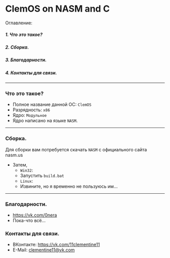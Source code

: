 # ClemOS on NASM and C
 Оглавление:
 ##### 1. Что это такое?
 ##### 2. Сборка.
 ##### 3. Благодарности.
 ##### 4. Контакты для связи.
____

### Что это такое?
 - Полное название данной ОС: `ClemOS`
 - Разрядность: `x86`
 - Ядро: `Модульное`
 - Ядро написано на языке `NASM`.
____
 
### Сборка.
 Для сборки вам потребуется скачать `NASM` с официального сайта nasm.us
* Затем,
  * `Win32`:
   * Запустить `build.bat`
  * `Linux`:
   * Извините, но я временно не пользуюсь им...
____

### Благодарности.
 + https://vk.com/0nera
 + Пока-что всё...

### Контакты для связи.
 * ВКонтакте: https://vk.com/11clementine11
 * E-Mail: clementine11@vk.com
